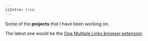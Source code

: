```yaml
---
isIntro: true
---
```


Some of the **projects** that I have been working on.

The latest one would be the [Ope Multiple Links browser extension](./open-multiple-links-browser-extension.md).